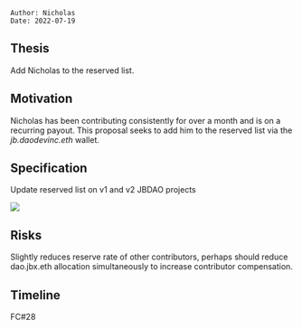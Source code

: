 
```plain text
Author: Nicholas
Date: 2022-07-19
```

## Thesis

Add Nicholas to the reserved list.

## Motivation

Nicholas has been contributing consistently for over a month and is on a recurring payout. This proposal seeks to add him to the reserved list via the _jb.daodevinc.eth_ wallet.

## Specification

Update reserved list on v1 and v2 JBDAO projects

![](https://s3.us-west-2.amazonaws.com/secure.notion-static.com/e4d977fe-2a6a-4823-8fe6-8561d6e96ad9/Untitled.png?X-Amz-Algorithm=AWS4-HMAC-SHA256&X-Amz-Content-Sha256=UNSIGNED-PAYLOAD&X-Amz-Credential=AKIAT73L2G45EIPT3X45%2F20220801%2Fus-west-2%2Fs3%2Faws4_request&X-Amz-Date=20220801T213648Z&X-Amz-Expires=3600&X-Amz-Signature=8121f2594c2dca10a9bbbb236da90b369761bdbe367c9451bc8e04fba8924972&X-Amz-SignedHeaders=host&x-id=GetObject)

## Risks

Slightly reduces reserve rate of other contributors, perhaps should reduce dao.jbx.eth allocation simultaneously to increase contributor compensation.

## Timeline

FC#28

